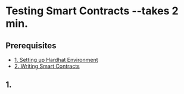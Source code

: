 # Testing Smart Contracts --takes 2 min.

## Prerequisites

- [1. Setting up Hardhat Environment](./1_setting_up_hardhat_environment.md)
- [2. Writing Smart Contracts](./2_writing_smart_contracts.md)

## 1.
